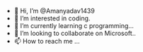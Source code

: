 - 👋 Hi, I’m @Amanyadav1439
- 👀 I’m interested in coding.
- 🌱 I’m currently learning c programming...
- 💞️ I’m looking to collaborate on Microsoft..
- 📫 How to reach me ...

<!---
Amanyadav1439/Amanyadav1439 is a ✨ special ✨ repository because its `README.md` (this file) appears on your GitHub profile.
You can click the Preview link to take a look at your changes.
--->
